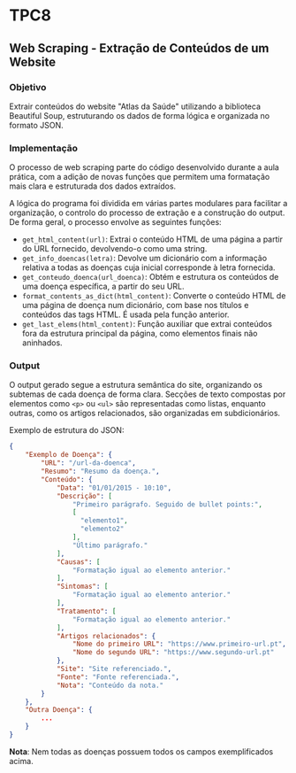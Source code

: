 # TPC8
## Web Scraping - Extração de Conteúdos de um Website
### Objetivo
Extrair conteúdos do website "Atlas da Saúde" utilizando a biblioteca Beautiful Soup, estruturando os dados de forma
lógica e organizada no formato JSON.

### Implementação
O processo de web scraping parte do código desenvolvido durante a aula prática, com a adição de novas funções que
permitem uma formatação mais clara e estruturada dos dados extraídos.

A lógica do programa foi dividida em várias partes modulares para facilitar a organização, o controlo do processo de
extração e a construção do output. De forma geral, o processo envolve as seguintes funções:
- ``get_html_content(url)``: Extrai o conteúdo HTML de uma página a partir do URL fornecido, devolvendo-o como uma
string.
- ``get_info_doencas(letra)``: Devolve um dicionário com a informação relativa a todas as doenças cuja inicial
corresponde à letra fornecida.
- ``get_conteudo_doenca(url_doenca)``: Obtém e estrutura os conteúdos de uma doença específica, a partir do seu URL.
- ``format_contents_as_dict(html_content)``: Converte o conteúdo HTML de uma página de doença num dicionário, com base
nos títulos e conteúdos das tags HTML. É usada pela função anterior.
- ``get_last_elems(html_content)``: Função auxiliar que extrai conteúdos fora da estrutura principal da página, como
elementos finais não aninhados.

### Output
O output gerado segue a estrutura semântica do site, organizando os subtemas de cada doença de forma clara. Secções de
texto compostas por elementos como `<p>` ou `<ul>` são representadas como listas, enquanto outras, como os artigos
relacionados, são organizadas em subdicionários.

Exemplo de estrutura do JSON:
````json
{
    "Exemplo de Doença": {
        "URL": "/url-da-doenca",
        "Resumo": "Resumo da doença.",
        "Conteúdo": {
            "Data": "01/01/2015 - 10:10",
            "Descrição": [
                "Primeiro parágrafo. Seguido de bullet points:",
                [
                  "elemento1",
                  "elemento2"
                ],
                "Último parágrafo."
            ],
            "Causas": [
                "Formatação igual ao elemento anterior."
            ],
            "Sintomas": [
                "Formatação igual ao elemento anterior."
            ],
            "Tratamento": [
                "Formatação igual ao elemento anterior."
            ],
            "Artigos relacionados": {
                "Nome do primeiro URL": "https://www.primeiro-url.pt",
                "Nome do segundo URL": "https://www.segundo-url.pt"
            },
            "Site": "Site referenciado.",
            "Fonte": "Fonte referenciada.",
            "Nota": "Conteúdo da nota."
        }
    },
    "Outra Doença": {
        ...
    }
}
````
**Nota**: Nem todas as doenças possuem todos os campos exemplificados acima.
